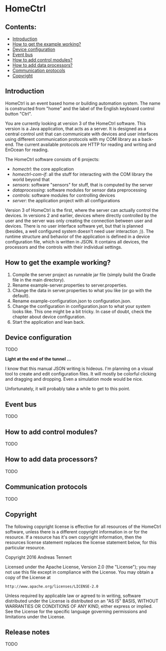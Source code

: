 
# HomeCtrl

## Contents:

* [Introduction](#intro)
* [How to get the example working?](#make-it-work)
* [Device configuration](#device-config)
* [Event bus](#event-bus)
* [How to add control modules?](#controls)
* [How to add data processors?](#processors)
* [Communication protocols](#protocols)
* [Copyright](#copyright)

## Introduction <a id="intro"></a>

HomeCtrl is an event based home or building automation system. The name is constructed from "home"
and the label of the English keyboard control button "Ctrl".

You are currently looking at version 3 of the HomeCtrl software. This version is a Java application,
that acts as a server. It is designed as a central control unit that can communicate with devices
and user interfaces using different communication protocols with my COM library as a back-end. The
current available protocols are HTTP for reading and writing and EnOcean for reading.

The HomeCtrl software consists of 6 projects:

* *homectrl*: the core application
* *homectrl-com-if*: all the stuff for interacting with the COM library the world beyond that
* *sensors*: software "sensors" for stuff, that is computed by the server
* *dataprocessing*: software modules for sensor data preprocessing
* *controls*: software modules for controlling devices
* *server*: the application project with all configurations

Version 3 of HomeCtrl is the first, where the server can actually control the devices. In versions 2
and earlier, devices where directly controlled by the user and the server was only creating the
connection between user and devices. There is no user interface software yet, but that is planned
(besides, a well configured system doesn't need user interaction ;)). The runtime structure and
behavior of the application is defined in a device configuration file, which is written in JSON. It
contains all devices, the processors and the controls with their individual settings.


## How to get the example working? <a id="make-it-work"></a>

1. Compile the server project as runnable jar file (simply build the Gradle file in the main directory).
2. Rename example-server.properties to server.properties.
3. Change the data in server.properties to what you like (or go with the default).
4. Rename example-configuration.json to configuration.json.
5. Change the configuration in configuration.json to what your system looks like. This one might be a bit tricky. In case of doubt, check the chapter about device configuration.
6. Start the application and lean back.


## Device configuration <a id="device-config"></a>


TODO

**Light at the end of the tunnel ...**

I know that this manual JSON writing is hideous. I'm planning on a visual tool to create and edit configuration files. It will mostly be colorful clicking and dragging and dropping. Even a simulation mode would be nice.

Unfortunately, it will probably take a while to get to this point.


## Event bus <a id="event-bus"></a>

TODO


## How to add control modules? <a id="controls"></a>

TODO


## How to add data processors? <a id="processors"></a>

TODO


## Communication protocols <a id="protocols"></a>

TODO


## Copyright <a id="copyright"></a>

The following copyright license is effective for all resources of the HomeCtrl software, unless
there is a different copyright information in or for the resource. If a resource has it's own
copyright information, then the resources license statement replaces the license statement below,
for this particular resource.


Copyright 2016 Andreas Tennert

Licensed under the Apache License, Version 2.0 (the "License");
you may not use this file except in compliance with the License.
You may obtain a copy of the License at

    http://www.apache.org/licenses/LICENSE-2.0

Unless required by applicable law or agreed to in writing, software
distributed under the License is distributed on an "AS IS" BASIS,
WITHOUT WARRANTIES OR CONDITIONS OF ANY KIND, either express or implied.
See the License for the specific language governing permissions and
limitations under the License.

## Release notes

TODO

